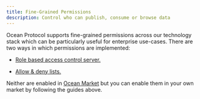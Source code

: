 ```yaml
---
title: Fine-Grained Permissions 
description: Control who can publish, consume or browse data
---
```



Ocean Protocol supports fine-grained permissions across our technology stack which can be particularly useful for enterprise use-cases. There are two ways in which permissions are implemented: 

- [Role based access control server.](./rbac)

- [Allow & deny lists.](./allow-deny-lists) 

Neither are enabled in [Ocean Market](market.oceanprotocol.com/) but you can enable them in your own market by following the guides above. 


